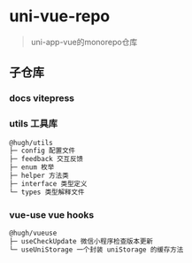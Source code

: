 # uni-vue-repo
> uni-app-vue的monorepo仓库

## 子仓库
### docs vitepress

### utils 工具库

```bash
@hugh/utils
├─ config 配置文件
├─ feedback 交互反馈
├─ enum 枚举
├─ helper 方法类
├─ interface 类型定义
└─ types 类型解释文件
```

### vue-use vue hooks

```bash
@hugh/vueuse
├─ useCheckUpdate 微信小程序检查版本更新
└─ useUniStorage 一个封装 uniStorage 的缓存方法
```